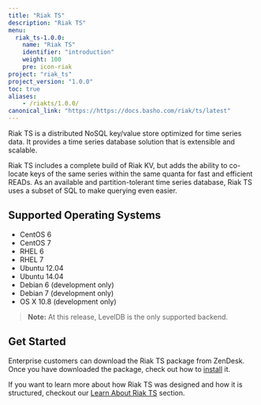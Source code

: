 ```yaml
---
title: "Riak TS"
description: "Riak TS"
menu:
  riak_ts-1.0.0:
    name: "Riak TS"
    identifier: "introduction"
    weight: 100
    pre: icon-riak
project: "riak_ts"
project_version: "1.0.0"
toc: true
aliases:
    - /riakts/1.0.0/
canonical_link: "https://https://docs.basho.com/riak/ts/latest"
---
```


[installing]: installing/
[learnabout]: learn-about/


Riak TS is a distributed NoSQL key/value store optimized for time series data. It provides a time series database solution that is extensible and scalable.

Riak TS includes a complete build of Riak KV, but adds the ability to co-locate keys of the same series within the same quanta for fast and efficient READs. As  an available and partition-tolerant time series database, Riak TS uses a subset of SQL to make querying even easier.


## Supported Operating Systems

* CentOS 6
* CentOS 7
* RHEL 6
* RHEL 7
* Ubuntu 12.04
* Ubuntu 14.04
* Debian 6 (development only)
* Debian 7 (development only)
* OS X 10.8 (development only)

>**Note:** At this release, LevelDB is the only supported backend.


## Get Started

Enterprise customers can download the Riak TS package from ZenDesk. Once you have downloaded the package, check out how to [install][installing] it. 

If you want to learn more about how Riak TS was designed and how it is structured, checkout our [Learn About Riak TS][learnabout] section.
